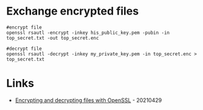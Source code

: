 # Exchange encrypted files

````
#encrypt file
openssl rsautl -encrypt -inkey his_public_key.pem -pubin -in top_secret.txt -out top_secret.enc

#decrypt file
openssl rsautl -decrypt -inkey my_private_key.pem -in top_secret.enc > top_secret.txt
````

# Links

* [Encrypting and decrypting files with OpenSSL](https://opensource.com/article/21/4/encryption-decryption-openssl) - 20210429
